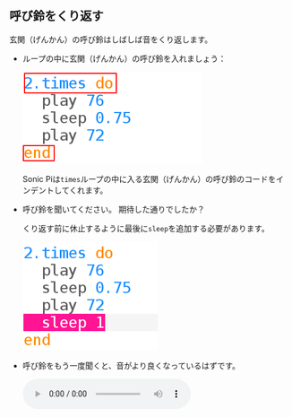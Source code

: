 ## 呼び鈴をくり返す

玄関（げんかん）の呼び鈴はしばしば音をくり返します。

+ ループの中に玄関（げんかん）の呼び鈴を入れましょう：
    
    ![スクリーンショット](images/tune-times.png)
    
    Sonic Piは`times`ループの中に入る玄関（げんかん）の呼び鈴のコードをインデントしてくれます。

+ 呼び鈴を聞いてください。 期待した通りでしたか？
    
    くり返す前に休止するように最後に`sleep`を追加する必要があります。
    
    ![スクリーンショット](images/tune-sleep2.png)

+ 呼び鈴をもう一度聞くと、音がより良くなっているはずです。
    
    <div id="audio-preview" class="pdf-hidden">
      <audio controls preload> 
      <source src="resources/doorbell-2.mp3" type="audio/mpeg"> 
      お使いのブラウザは<code>audio</code>要素をサポートしていません。 
      </audio>
    </div>